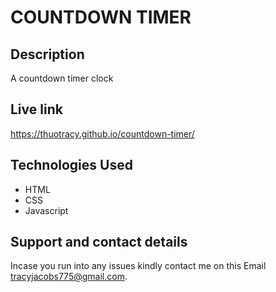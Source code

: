 # COUNTDOWN TIMER


## Description
A countdown timer clock

## Live link
https://thuotracy.github.io/countdown-timer/

## Technologies Used
* HTML
* CSS
* Javascript

## Support and contact details
Incase you run into any issues kindly contact me on this Email tracyjacobs775@gmail.com.

